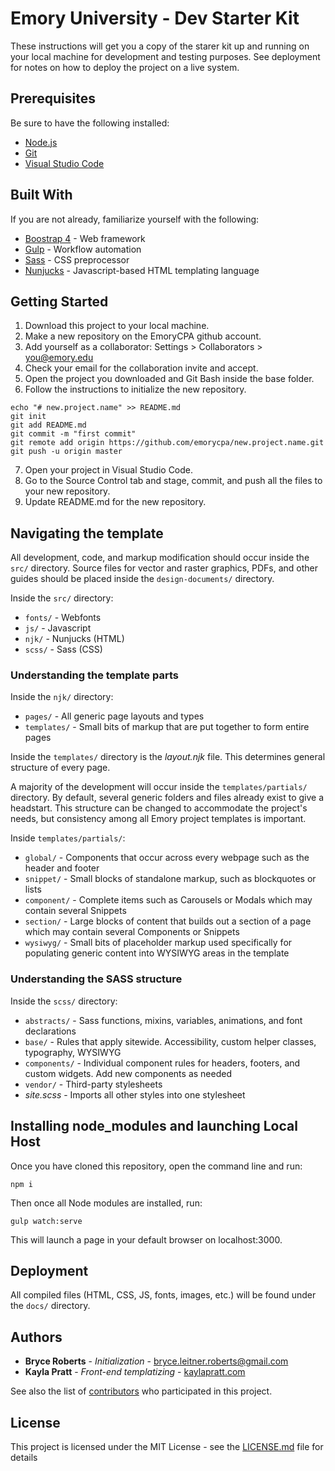 # Emory University - Dev Starter Kit

These instructions will get you a copy of the starer kit up and running on your local machine for development and testing purposes. See deployment for notes on how to deploy the project on a live system.

## Prerequisites

Be sure to have the following installed:

* [Node.js](https://nodejs.org/en/download/)
* [Git](https://git-scm.com/downloads)
* [Visual Studio Code](https://code.visualstudio.com/download)

## Built With

If you are not already, familiarize yourself with the following:

* [Boostrap 4](https://getbootstrap.com/) - Web framework
* [Gulp](https://gulpjs.com/) - Workflow automation
* [Sass](http://sass-lang.com/documentation/file.SCSS_FOR_SASS_USERS.html) - CSS preprocessor
* [Nunjucks](https://mozilla.github.io/nunjucks/) - Javascript-based HTML templating language

## Getting Started

1. Download this project to your local machine.
2. Make a new repository on the EmoryCPA github account.
3. Add yourself as a collaborator: Settings > Collaborators > you@emory.edu
4. Check your email for the collaboration invite and accept.
5. Open the project you downloaded and Git Bash inside the base folder.
5. Follow the instructions to initialize the new repository.
```
echo "# new.project.name" >> README.md
git init
git add README.md
git commit -m "first commit"
git remote add origin https://github.com/emorycpa/new.project.name.git
git push -u origin master
```
7. Open your project in Visual Studio Code.
8. Go to the Source Control tab and stage, commit, and push all the files to your new repository.
9. Update README.md for the new repository.

## Navigating the template

All development, code, and markup modification should occur inside the `src/` directory. Source files for vector and raster graphics, PDFs, and other guides should be placed inside the `design-documents/` directory.

Inside the `src/` directory:

* `fonts/` - Webfonts
* `js/` - Javascript
* `njk/` - Nunjucks (HTML)
* `scss/` - Sass (CSS)

### Understanding the template parts

Inside the `njk/` directory:

* `pages/` - All generic page layouts and types
* `templates/` - Small bits of markup that are put together to form entire pages

Inside the `templates/` directory is the *layout.njk* file. This determines general structure of every page.

A majority of the development will occur inside the `templates/partials/` directory. By default, several generic folders and files already exist to give a headstart. This structure can be changed to accommodate the project's needs, but consistency among all Emory project templates is important.

Inside `templates/partials/`:

* `global/` - Components that occur across every webpage such as the header and footer
* `snippet/` - Small blocks of standalone markup, such as blockquotes or lists
* `component/` - Complete items such as Carousels or Modals which may contain several Snippets
* `section/` - Large blocks of content that builds out a section of a page which may contain several Components or Snippets
* `wysiwyg/` - Small bits of placeholder markup used specifically for populating generic content into WYSIWYG areas in the template

### Understanding the SASS structure

Inside the `scss/` directory:

* `abstracts/` - Sass functions, mixins, variables, animations, and font declarations
* `base/` - Rules that apply sitewide. Accessibility, custom helper classes, typography, WYSIWYG
* `components/` - Individual component rules for headers, footers, and custom widgets. Add new components as needed
* `vendor/` - Third-party stylesheets
* *site.scss* - Imports all other styles into one stylesheet

## Installing node_modules and launching Local Host

Once you have cloned this repository, open the command line and run:

```
npm i
```

Then once all Node modules are installed, run:

```
gulp watch:serve
```

This will launch a page in your default browser on localhost:3000.

## Deployment

All compiled files (HTML, CSS, JS, fonts, images, etc.) will be found under the `docs/` directory.

## Authors

* **Bryce Roberts** - *Initialization* - [bryce.leitner.roberts@gmail.com](mailto:bryce.leitner.roberts@gmail.com)
* **Kayla Pratt** - *Front-end templatizing* - [kaylapratt.com](http://kaylapratt.com)

See also the list of [contributors](https://github.com/emorycpa/emory.dev/graphs/contributors) who participated in this project.

## License

This project is licensed under the MIT License - see the [LICENSE.md](LICENSE.md) file for details
